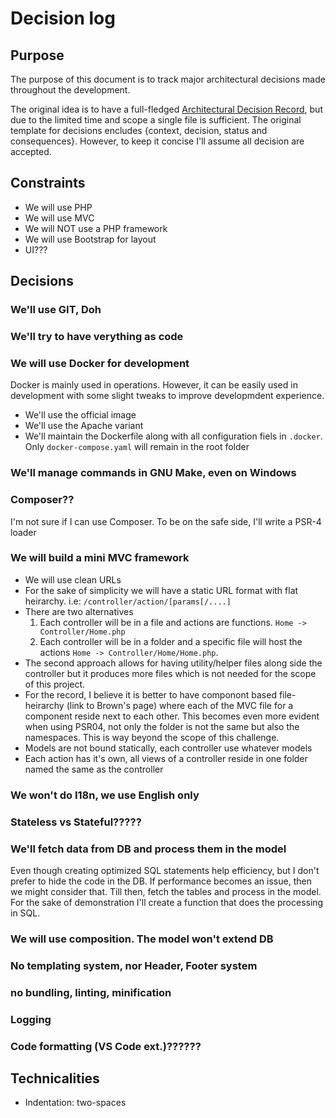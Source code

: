 # Decision log

## Purpose

The purpose of this document is to track major architectural decisions made throughout the development.

The original idea is to have a full-fledged [Architectural Decision Record][ard-nygard], but due to the limited time and scope a single file is sufficient. The original template for decisions encludes {context, decision, status and consequences}. However, to keep it concise I'll assume all decision are accepted.

## Constraints

- We will use PHP
- We will use MVC
- We will NOT use a PHP framework
- We will use Bootstrap for layout
- UI???

## Decisions

### We'll use GIT, Doh

### We'll try to have verything as code

### We will use Docker for development

Docker is mainly used in operations. However, it can be easily used in development with some slight tweaks to improve developmdent experience.

- We'll use the official image
- We'll use the Apache variant
- We'll maintain the Dockerfile along with all configuration fiels in `.docker`. Only `docker-compose.yaml` will remain in the root folder

### We'll manage commands in GNU Make, even on Windows

### Composer??

I'm not sure if I can use Composer. To be on the safe side, I'll write a PSR-4 loader

### We will build a mini MVC framework

- We will use clean URLs
- For the sake of simplicity we will have a static URL format with flat heirarchy.
  i.e: `/controller/action/[params[/....]`
- There are two alternatives
  1. Each controller will be in a file and actions are functions. `Home -> Controller/Home.php`
  1. Each controller will be in a folder and a specific file will host the actions `Home -> Controller/Home/Home.php`.
- The second approach allows for having utility/helper files along side the controller but it produces more files which is not needed for the scope of this project.
- For the record, I believe it is better to have componont based file-heirarchy (link to Brown's page) where each of the MVC file for a component reside next to each other. This becomes even more evident when using PSR04, not only the folder is not the same but also the namespaces. This is way beyond the scope of this challenge.
- Models are not bound statically, each controller use whatever models
- Each action has it's own, all views of a controller reside in one folder named the same as the controller

### We won't do I18n, we use English only

### Stateless vs Stateful?????

### We'll fetch data from DB and process them in the model

Even though creating optimized SQL statements help efficiency, but I don't prefer to hide the code in the DB. If performance becomes an issue, then we might consider that. Till then, fetch the tables and process in the model. For the sake of demonstration I'll create a function that does the processing in SQL.

### We will use composition. The model won't extend DB

### No templating system, nor Header, Footer system

### no bundling, linting, minification

### Logging

### Code formatting (VS Code ext.)??????

## Technicalities

- Indentation: two-spaces

[ard-nygard]: https://www.thoughtworks.com/radar/techniques/lightweight-architecture-decision-records
